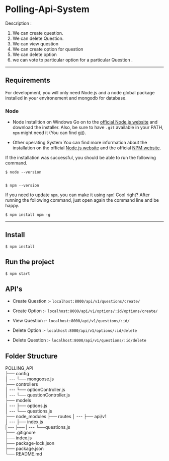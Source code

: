 # Polling-Api-System
Description :
1. We can create question.
2. We can delete Question.
3. We can view question
4. We can create option for question
5. We can delete option
6. we can vote to particular option for a particular Question .
***

## Requirements
For development, you will only need Node.js and a node global package installed in your environement and mongodb for database.

### Node
* Node Installtion on Windows
  Go on to the [official Node.js website](https://nodejs.org/en/) and download the installer. Also, be sure to have `.git`  available in your PATH,
  `npm` might need it (You can find [git](https://git-scm.com/)).
  
 * Other operating System
   You can find more information about the installation on the official [Node.js website](https://nodejs.org/en/) and the official [NPM website](https://www.npmjs.com/).
  
  If the installation was successful, you should be able to run the following command.
  ```
  $ node --version
 

  $ npm --version
  
 ```
 
 If you need to update `npm`, you can make it using `npm`! Cool right? After running the following command, just open again the command line and be happy.
 ```
 $ npm install npm -g
 
 ```
 ---

## Install

```
$ npm install
```
## Run the project

```
$ npm start

```

## API's

* Create Question :-
``` localhost:8000/api/v1/questions/create/ ```

* Create Option :-
``` localhost:8000/api/v1/options/:id/options/create/ ```

* View Question :-
``` localhost:8000/api/v1/questions/:id/ ```

* Delete Option :-
``` localhost:8000/api/v1/options/:id/delete ```

* Delete Question :-
``` localhost:8000/api/v1/questions/:id/delete ```



## Folder Structure


POLLING_API <br>
├── config <br>
│ --- └── mongoose.js <br>
├── controllers <br>
│ --- └── optionController.js <br>
│ --- └── questionController.js <br>
├── models <br>
│ --- ├── options.js <br>
│ --- └── questions.js <br>
├── node_modules
├── routes
│ --- ├── api/v1 <br>
│       --- ├── index.js <br>
|       --- ├──
|       --- └──questions.js <br>
├── .gitignore <br>
├── index.js <br>
├── package-lock.json <br>
├── package.json <br>
└── README.md <br>